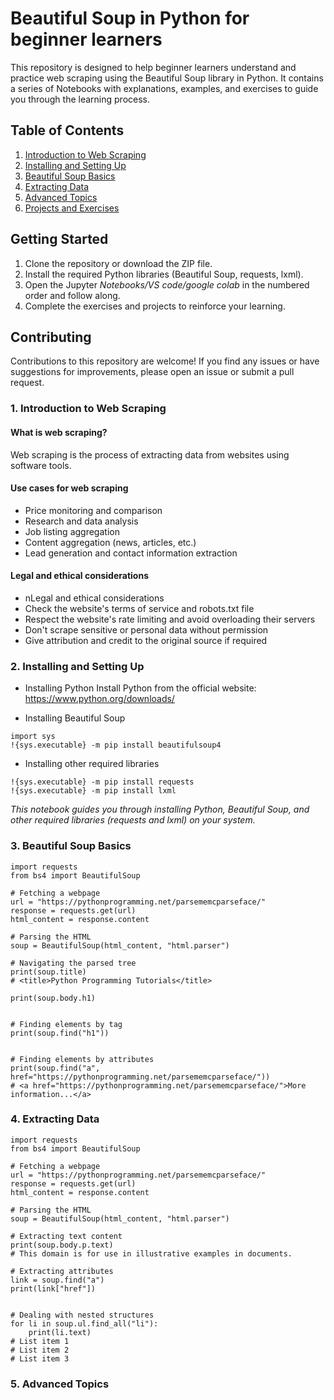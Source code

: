 #  Beautiful Soup in Python for beginner learners

This repository is designed to help beginner learners understand and practice web scraping using the Beautiful Soup library in Python. It contains a series of Notebooks with explanations, examples, and exercises to guide you through the learning process.

## Table of Contents

1. [Introduction to Web Scraping](https://github.com/aysannazarmohamady/BS_Python/blob/main/README.md#1-introduction-to-web-scraping)
2. [Installing and Setting Up](https://github.com/aysannazarmohamady/BS_Python/blob/main/README.md#2-installing-and-setting-up)
3. [Beautiful Soup Basics]()
4. [Extracting Data]()
5. [Advanced Topics]()
6. [Projects and Exercises]()

## Getting Started

1. Clone the repository or download the ZIP file.
2. Install the required Python libraries (Beautiful Soup, requests, lxml).
3. Open the Jupyter *Notebooks/VS code/google colab* in the numbered order and follow along.
4. Complete the exercises and projects to reinforce your learning.

## Contributing

Contributions to this repository are welcome! If you find any issues or have suggestions for improvements, please open an issue or submit a pull request.


### 1. Introduction to Web Scraping

#### What is web scraping?
Web scraping is the process of extracting data from websites using software tools.

#### Use cases for web scraping
- Price monitoring and comparison
- Research and data analysis
- Job listing aggregation
- Content aggregation (news, articles, etc.)
- Lead generation and contact information extraction

#### Legal and ethical considerations
- nLegal and ethical considerations
- Check the website's terms of service and robots.txt file
- Respect the website's rate limiting and avoid overloading their servers
- Don't scrape sensitive or personal data without permission
- Give attribution and credit to the original source if required

  
### 2. Installing and Setting Up

- Installing Python
Install Python from the official website: https://www.python.org/downloads/

- Installing Beautiful Soup
```
import sys
!{sys.executable} -m pip install beautifulsoup4
```

- Installing other required libraries
```
!{sys.executable} -m pip install requests
!{sys.executable} -m pip install lxml
```
*This notebook guides you through installing Python, Beautiful Soup, and other required libraries (requests and lxml) on your system.*


### 3.  Beautiful Soup Basics

```
import requests
from bs4 import BeautifulSoup

# Fetching a webpage
url = "https://pythonprogramming.net/parsememcparseface/"
response = requests.get(url)
html_content = response.content

# Parsing the HTML
soup = BeautifulSoup(html_content, "html.parser")

# Navigating the parsed tree
print(soup.title)
# <title>Python Programming Tutorials</title>

print(soup.body.h1)


# Finding elements by tag
print(soup.find("h1"))


# Finding elements by attributes
print(soup.find("a", href="https://pythonprogramming.net/parsememcparseface/"))
# <a href="https://pythonprogramming.net/parsememcparseface/">More information...</a>
```


### 4. Extracting Data

```
import requests
from bs4 import BeautifulSoup

# Fetching a webpage
url = "https://pythonprogramming.net/parsememcparseface/"
response = requests.get(url)
html_content = response.content

# Parsing the HTML
soup = BeautifulSoup(html_content, "html.parser")

# Extracting text content
print(soup.body.p.text)
# This domain is for use in illustrative examples in documents.

# Extracting attributes
link = soup.find("a")
print(link["href"])


# Dealing with nested structures
for li in soup.ul.find_all("li"):
    print(li.text)
# List item 1
# List item 2
# List item 3
```

### 5. Advanced Topics
